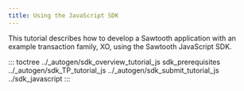 ```yaml
---
title: Using the JavaScript SDK
---
```


This tutorial describes how to develop a Sawtooth application with an
example transaction family, XO, using the Sawtooth JavaScript SDK.

::: toctree
../\_autogen/sdk_overview_tutorial_js sdk_prerequisites
../\_autogen/sdk_TP_tutorial_js ../\_autogen/sdk_submit_tutorial_js
../sdk_javascript
:::

<!--
  Licensed under Creative Commons Attribution 4.0 International License
  https://creativecommons.org/licenses/by/4.0/
-->
